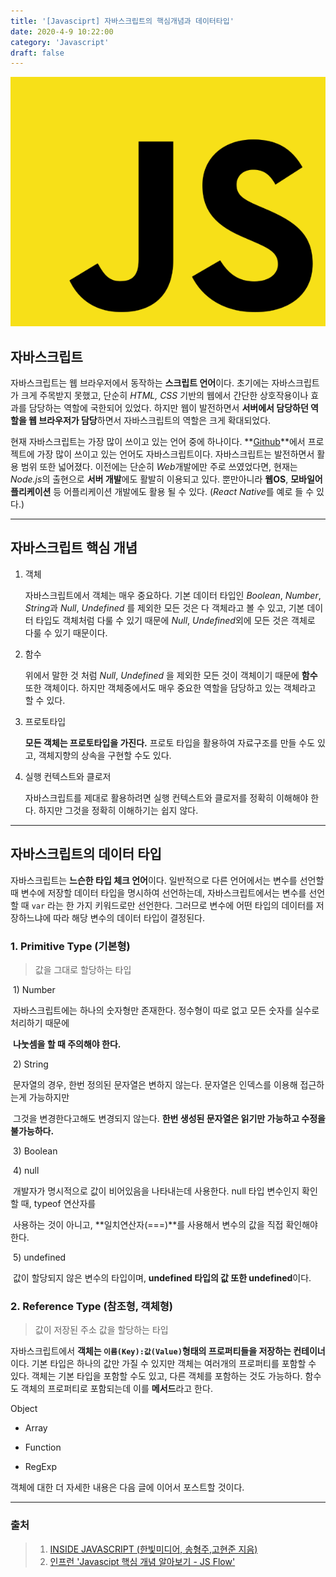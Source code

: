 ```yaml
---
title: '[Javasciprt] 자바스크립트의 핵심개념과 데이터타입'
date: 2020-4-9 10:22:00
category: 'Javascript'
draft: false
---
```



![image-20200409103446799](./images/image-20200409103446799.png)



## 자바스크립트

자바스크립트는 웹 브라우저에서 동작하는 **스크립트 언어**이다. 초기에는 자바스크립트가 크게 주목받지 못했고, 단순히 *HTML, CSS* 기반의 웹에서 간단한 상호작용이나 효과를 담당하는 역할에 국한되어 있었다. 하지만 웹이 발전하면서 **서버에서 담당하던 역할을 웹 브라우저가 담당**하면서 자바스크립트의 역할은 크게 확대되었다.

 

현재 자바스크립트는 가장 많이 쓰이고 있는 언어 중에 하나이다. **[Github](https://github.com)**에서 프로젝트에 가장 많이 쓰이고 있는 언어도 자바스크립트이다.  자바스크립트는 발전하면서 활용 범위 또한 넓어졌다. 이전에는 단순히 *Web*개발에만 주로 쓰였었다면, 현재는 *Node.js*의 출현으로 **서버 개발**에도 활발히 이용되고 있다. 뿐만아니라 **웹OS**, **모바일어플리케이션** 등 어플리케이션 개발에도 활용 될 수 있다. (*React Native*를 예로 들 수 있다.)



---

 

## 자바스크립트 핵심 개념

 1. 객체

    자바스크립트에서 객체는 매우 중요하다. 기본 데이터 타입인 *Boolean*, *Number*, *String*과 *Null*, *Undefined* 를 제외한 모든 것은 다 객체라고 볼 수 있고, 기본 데이터 타입도 객체처럼 다룰 수 있기 때문에  *Null*, *Undefined*외에 모든 것은 객체로 다룰 수 있기 때문이다. 

 2. 함수

    위에서 말한 것 처럼  *Null*, *Undefined* 을 제외한 모든 것이 객체이기 때문에 **함수** 또한 객체이다. 하지만 객체중에서도 매우 중요한 역할을 담당하고 있는 객체라고 할 수 있다.

 3. 프로토타입

    **모든 객체는 프로토타입을 가진다.** 프로토 타입을 활용하여 자료구조를 만들 수도 있고, 객체지향의 상속을 구현할 수도 있다. 

 4. 실행 컨텍스트와 클로저

    자바스크립트를 제대로 활용하려면 실행 컨텍스트와 클로저를 정확히 이해해야 한다. 하지만 그것을 정확히 이해하기는 쉽지 않다.



---



## 자바스크립트의 데이터 타입

자바스크립트는 **느슨한 타입 체크 언어**이다. 일반적으로 다른 언어에서는 변수를 선언할 때 변수에 저장할 데이터 타입을 명시하여 선언하는데, 자바스크립트에서는 변수를 선언할 때 `var` 라는 한 가지 키워드로만 선언한다. 그러므로 변수에 어떤 타입의 데이터를 저장하느냐에 따라 해당 변수의 데이터 타입이 결정된다.



### 1. Primitive Type (기본형)

> 값을 그대로 할당하는 타입

​	1) Number

​		자바스크립트에는 하나의 숫자형만 존재한다. 정수형이 따로 없고 모든 숫자를 실수로 처리하기 때문에 

​		**나눗셈을 할 때 주의해야 한다.** 

​	2) String

​		문자열의 경우, 한번 정의된 문자열은 변하지 않는다. 문자열은 인덱스를 이용해 접근하는게 가능하지만 

​		그것을 변경한다고해도 변경되지 않는다. **한번 생성된 문자열은 읽기만 가능하고 수정을 불가능하다.**

​	3) Boolean

​	4) null

​		개발자가 명시적으로 값이 비어있음을 나타내는데 사용한다. null 타입 변수인지 확인할 때, typeof 연산자를

​		사용하는 것이 아니고, **일치연산자(===)**를 사용해서 변수의 값을 직접 확인해야 한다.

​	5) undefined

​		값이 할당되지 않은 변수의 타입이며, **undefined 타입의 값 또한 undefined**이다.



### 2. Reference Type (참조형, 객체형)

> 값이 저장된 주소 값을 할당하는 타입

자바스크립트에서 **객체는 `이름(Key):값(Value)`형태의 프로퍼티들을 저장하는 컨테이너**이다. 기본 타입은 하나의 값만 가질 수 있지만 객체는 여러개의 프로퍼티를 포함할 수 있다. 객체는 기본 타입을 포함할 수도 있고, 다른 객체를 포함하는 것도 가능하다. 함수도 객체의 프로퍼티로 포함되는데 이를 **메서드**라고 한다.

Object

* Array

* Function

* RegExp



객체에 대한 더 자세한 내용은 다음 글에 이어서 포스트할 것이다.

---



### 출처

> 1. [INSIDE JAVASCRIPT (한빛미디어, 송형주,고현준 지음)](https://book.naver.com/bookdb/book_detail.nhn?bid=7400243)
> 2. [인프런 'Javascipt 핵심 개념 알아보기 - JS Flow'](https://www.inflearn.com/course/핵심개념-javascript-flow/)